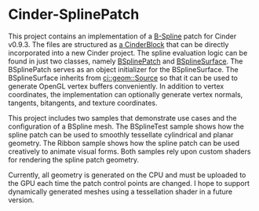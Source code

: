 Cinder-SplinePatch
==================

This project contains an implementation of a [B-Spline](https://en.wikipedia.org/wiki/B-spline) patch for Cinder v0.9.3. The files are structured as [a CinderBlock](https://libcinder.org/docs/guides/cinder-blocks/index.html) that can be directly incorporated into a new Cinder project. The spline evaluation logic can be found in just two classes, namely [BSplinePatch](include/BSplinePatch.h) and [BSplineSurface](include/BSplineSurface.h). The BSplinePatch serves as an object initializer for the BSplineSurface. The BSplineSurface inherits from [ci::geom::Source](https://libcinder.org/docs/classcinder_1_1geom_1_1_source.html) so that it can be used to generate OpenGL vertex buffers conveniently. In addition to vertex coordinates, the implementation can optionally generate vertex normals, tangents, bitangents, and texture coordinates.

This project includes two samples that demonstrate use cases and the configuration of a BSpline mesh. The BSplineTest sample shows how the spline patch can be used to smoothly tessellate cylindrical and planar geometry. The Ribbon sample shows how the spline patch can be used creatively to animate visual forms. Both samples rely upon custom shaders for rendering the spline patch geometry.

Currently, all geometry is generated on the CPU and must be uploaded to the GPU each time the patch control points are changed. I hope to support dynamically generated meshes using a tessellation shader in a future version. 
